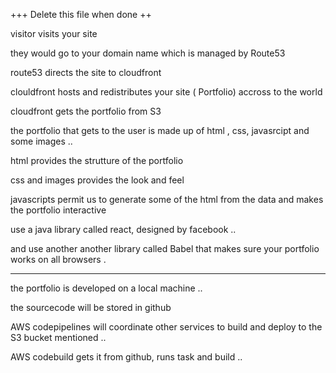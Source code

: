 +++
Delete this file when done 
++ 

visitor visits your site 

they would go to your domain name which is managed by Route53

route53 directs the site to cloudfront

clouldfront hosts and redistributes your site ( Portfolio) accross to the world 

cloudfront gets the portfolio from S3

the portfolio that gets to the user is made up of html , css, javasrcipt and some images .. 


html provides the strutture of the portfolio 

css and images provides the look and feel

javascripts permit us to generate some of the html from the data and makes the portfolio interactive 

use a java library called react, designed by facebook .. 

and use another another library called Babel that makes sure your portfolio works on all browsers . 

***************************************

the portfolio is developed on a local machine .. 

the sourcecode will be stored in github 

AWS codepipelines will coordinate other services to build and deploy to the S3 bucket mentioned .. 

AWS  codebuild gets it from github, runs task and build .. 

